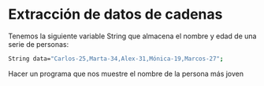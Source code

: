 # Extracción de datos de cadenas
Tenemos la siguiente variable String que almacena el nombre y edad de una serie de personas:
```sh
String data="Carlos-25,Marta-34,Alex-31,Mónica-19,Marcos-27";
```

Hacer un programa que nos muestre el nombre de la persona más joven
